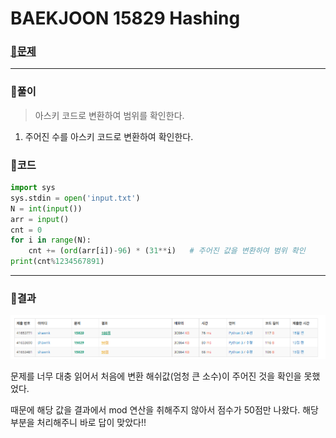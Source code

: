# BAEKJOON 15829 Hashing

### [🏸문제](https://www.acmicpc.net/problem/15829) 

<hr>


### 💊풀이

> 아스키 코드로 변환하여 범위를 확인한다.

1. 주어진 수를 아스키 코드로 변환하여 확인한다.



### 📌코드

```python
import sys
sys.stdin = open('input.txt')
N = int(input())
arr = input()
cnt = 0
for i in range(N):
    cnt += (ord(arr[i])-96) * (31**i)	# 주어진 값을 변환하여 범위 확인
print(cnt%1234567891)
```

<hr>




### 🛀결과

![image-20220423000051785](readme.assets/image-20220423000051785.png)

문제를 너무 대충 읽어서 처음에 변환 해쉬값(엄청 큰 소수)이 주어진 것을 확인을 못했었다.

때문에 해당 값을 결과에서 mod 연산을 취해주지 않아서 점수가 50점만 나왔다. 해당 부분을 처리해주니 바로 답이 맞았다!!

